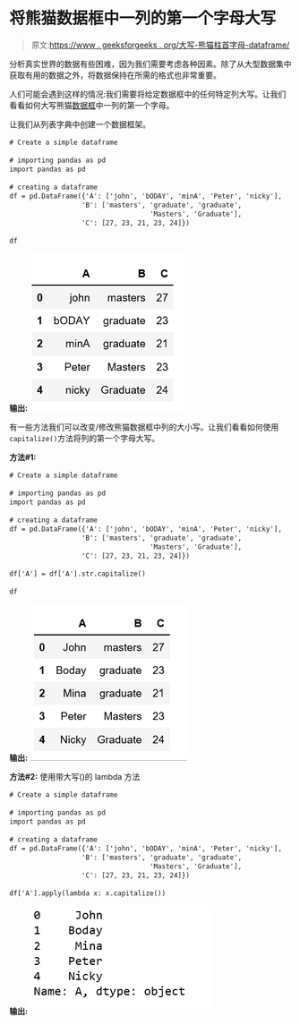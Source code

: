 # 将熊猫数据框中一列的第一个字母大写

> 原文:[https://www . geeksforgeeks . org/大写-熊猫柱首字母-dataframe/](https://www.geeksforgeeks.org/capitalize-first-letter-of-a-column-in-pandas-dataframe/)

分析真实世界的数据有些困难，因为我们需要考虑各种因素。除了从大型数据集中获取有用的数据之外，将数据保持在所需的格式也非常重要。

人们可能会遇到这样的情况:我们需要将给定数据框中的任何特定列大写。让我们看看如何大写熊猫[数据框](https://www.geeksforgeeks.org/python-pandas-dataframe/)中一列的第一个字母。

让我们从列表字典中创建一个数据框架。

```
# Create a simple dataframe

# importing pandas as pd
import pandas as pd

# creating a dataframe
df = pd.DataFrame({'A': ['john', 'bODAY', 'minA', 'Peter', 'nicky'],
                  'B': ['masters', 'graduate', 'graduate',
                                   'Masters', 'Graduate'],
                  'C': [27, 23, 21, 23, 24]})

df
```

**输出:**
![](img/23f6cfccc4a0f3e7cead7d7c4127259c.png)

有一些方法我们可以改变/修改熊猫数据框中列的大小写。让我们看看如何使用`capitalize()`方法将列的第一个字母大写。

**方法#1:**

```
# Create a simple dataframe

# importing pandas as pd
import pandas as pd

# creating a dataframe
df = pd.DataFrame({'A': ['john', 'bODAY', 'minA', 'Peter', 'nicky'],
                  'B': ['masters', 'graduate', 'graduate',
                                   'Masters', 'Graduate'],
                  'C': [27, 23, 21, 23, 24]})

df['A'] = df['A'].str.capitalize()

df
```

**输出:**
![](img/90c097b56ed2bc44a035b94c44eedaf5.png)

**方法#2:** 使用带大写()的 lambda 方法

```
# Create a simple dataframe

# importing pandas as pd
import pandas as pd

# creating a dataframe
df = pd.DataFrame({'A': ['john', 'bODAY', 'minA', 'Peter', 'nicky'],
                  'B': ['masters', 'graduate', 'graduate',
                                   'Masters', 'Graduate'],
                  'C': [27, 23, 21, 23, 24]})

df['A'].apply(lambda x: x.capitalize())
```

**输出:**
![](img/481d43ab3bd6874ef90c7ae9959c004a.png)
